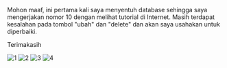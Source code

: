 Mohon maaf, ini pertama kali saya menyentuh database sehingga saya mengerjakan nomor 10 dengan melihat tutorial di Internet. Masih terdapat kesalahan pada tombol "ubah" dan "delete" dan akan saya usahakan untuk diperbaiki.

Terimakasih


![1](https://user-images.githubusercontent.com/41407774/95586473-eb92a700-0a6a-11eb-9564-5b4284431d36.PNG)
![2](https://user-images.githubusercontent.com/41407774/95586476-ecc3d400-0a6a-11eb-9f67-a928f2c047e1.PNG)
![3](https://user-images.githubusercontent.com/41407774/95586477-ecc3d400-0a6a-11eb-9595-79113ab0b8d4.PNG)
![4](https://user-images.githubusercontent.com/41407774/95586478-ed5c6a80-0a6a-11eb-8329-be5b9f9fc314.PNG)
